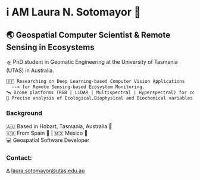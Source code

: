 # i AM Laura N. Sotomayor 🤠
## 🌏 Geospatial Computer Scientist & Remote Sensing in Ecosystems

🛸 PhD student in Geomatic Engineering at the University of Tasmania (UTAS) in Australia. <br/> 
```diff
👩🏻‍💻 Researching on Deep Learning-based Computer Vision Applications 
  --> for Remote Sensing-based Ecosystem Monitoring.
🛰️ Drone platforms (RGB | LiDAR | Multispectral | Hyperspectral) for collecting high-resolution imagery data.
🍃 Precise analysis of Ecological,Biophysical and Biochemical variables.
```
### Background
🇦🇺 Based in Hobart, Tasmania, Australia 🦘 <br/> 
🇪🇦 From Spain 🐂 | 🇲🇽 Mexico 🦅 <br/> 
💻 Geospatial Software Developer

### Contact:
∆ <a href="mailto:laura.sotomayor@utas.edu.au">laura.sotomayor@utas.edu.au</a>
<!--
**LNSOTOM/LNSOTOM** is a ✨ _special_ ✨ repository because its `README.md` (this file) appears on your GitHub profile.

Here are some ideas to get you started:

- 🔭 I’m currently working on ...
- 🌱 I’m currently learning ...
- 👯 I’m looking to collaborate on ...
- 🤔 I’m looking for help with ...
- 💬 Ask me about ...
- 📫 How to reach me: ...
- 😄 Pronouns: ...
- ⚡ Fun fact: ...
-->
